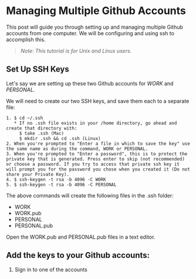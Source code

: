 # Managing Multiple Github Accounts

This post will guide you through setting up and managing multiple Github accounts from one computer. We will be configuring and using ssh to accomplish this.

> _Note: This tutorial is for Unix and Linux users._

## Set Up SSH Keys
Let's say we are setting up these two Github accounts for _WORK_ and _PERSONAL_.

We will need to create our two SSH keys, and save them each to a separate file:

```
1. $ cd ~/.ssh
   * If no .ssh file exists in your /home directory, go ahead and create that directory with:
     $ take .ssh (Mac)
     $ mkdir .ssh && cd .ssh (Linux)
2. When you're prompted to "Enter a file in which to save the key" use the same name as during the command, WORK or PERSONAL.
3. When you're prompted to "Enter a password", this is to protect the private key that is generated. Press enter to skip (not recommended) or choose a password. If you try to access that private ssh key it will prompt you for the password you chose when you created it (Do not share your Private Key).
4. $ ssh-keygen -t rsa -b 4096 -C WORK
5. $ ssh-keygen -t rsa -b 4096 -C PERSONAL
```
The above commands will create the following files in the .ssh folder:

* WORK
* WORK.pub
* PERSONAL
* PERSONAL.pub

Open the WORK.pub and PERSONAL.pub files in a text editor.

## Add the keys to your Github accounts:

1. Sign in to one of the accounts
